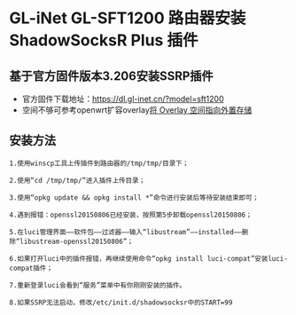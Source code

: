 # GL-iNet GL-SFT1200 路由器安装 ShadowSocksR Plus 插件

## 基于官方固件版本3.206安装SSRP插件

- 官方固件下载地址：https://dl.gl-inet.cn/?model=sft1200
- 空间不够可参考openwrt扩容overlay[将 Overlay 空间指向外置存储](https://blog.digicat-studio.com/Technology/openwrt_overlay.html)

## 安装方法
    1.使用winscp工具上传插件到路由器的/tmp/tmp/目录下；

    2.使用“cd /tmp/tmp/”进入插件上传目录；

    3.使用“opkg update && opkg install *”命令进行安装后等待安装结束即可；

    4.遇到报错：openssl20150806已经安装，按照第5步卸载openssl20150806；

    5.在luci管理界面——软件包——过滤器——输入“libustream”——installed——删除“libustream-openssl20150806”；

    6.如果打开luci中的插件报错，再继续使用命令“opkg install luci-compat”安装luci-compat插件；

    7.重新登录luci会看到“服务”菜单中有你刚刚安装的插件。

    8.如果SSRP无法启动，修改/etc/init.d/shadowsocksr中的START=99
